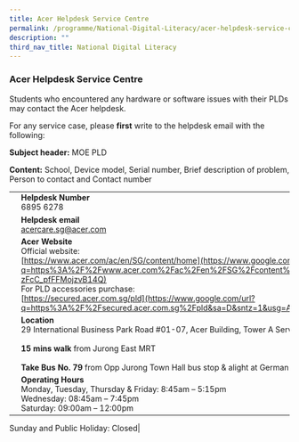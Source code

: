 ```yaml
---
title: Acer Helpdesk Service Centre
permalink: /programme/National-Digital-Literacy/acer-helpdesk-service-centre/
description: ""
third_nav_title: National Digital Literacy
---
```

### Acer Helpdesk Service Centre

Students who encountered any hardware or software issues with their PLDs may contact the Acer helpdesk.

For any service case, please **first** write to the helpdesk email with the following:

**Subject header:** MOE PLD

**Content:** School, Device model, Serial number, Brief description of problem, Person to contact and Contact number

|  |  |
|---|---|
| <img src="/images/helpdesk1.png" style="width:25%" align=left>     |  **Helpdesk Number** <br>6895 6278 |
| <img src="/images/helpdesk2.png" style="width:25%" align=left> |   **Helpdesk email**  <br>[acercare.sg@acer.com](mailto:acercare.sg@acer.com)|
| <img src="/images/helpdesk3.png" style="width:25%" align=left> |  **Acer Website** <Br>Official website: <br>[https://www.acer.com/ac/en/SG/content/home](https://www.google.com/url?q=https%3A%2F%2Fwww.acer.com%2Fac%2Fen%2FSG%2Fcontent%2Fhome&sa=D&sntz=1&usg=AFQjCNEUt8SdEq5-zFcC_pfFFMojzvB14Q)<br> For PLD accessories purchase: <br>[https://secured.acer.com.sg/pld](https://www.google.com/url?q=https%3A%2F%2Fsecured.acer.com.sg%2Fpld&sa=D&sntz=1&usg=AFQjCNFvFCcvB6XWTiskRVI-LTya2n6_pQ)|
|<img src="/images/helpdesk4.png" style="width:25%" align=left>  |  **Location** <br>29 International Business Park Road #01-07, Acer Building, Tower A Service Centre, 609923 <br><br>**15 mins walk** from Jurong East MRT<br><br>**Take Bus No. 79** from Opp Jurong Town Hall bus stop & alight at German Ctr bus stop|
| <img src="/images/helpdesk5.png" style="width:25%" align=left> | **Operating Hours** <Br>Monday, Tuesday, Thursday & Friday: 8:45am – 5:15pm<br> Wednesday: 08:45am – 7:45pm <Br>Saturday: 09:00am – 12:00pm

Sunday and Public Holiday: Closed|
